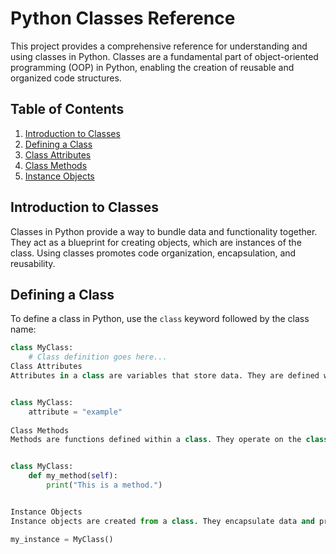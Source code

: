 # Python Classes Reference

This project provides a comprehensive reference for understanding and using classes in Python. Classes are a fundamental part of object-oriented programming (OOP) in Python, enabling the creation of reusable and organized code structures.

## Table of Contents

1. [Introduction to Classes](#introduction-to-classes)
2. [Defining a Class](#defining-a-class)
3. [Class Attributes](#class-attributes)
4. [Class Methods](#class-methods)
5. [Instance Objects](#instance-objects)


## Introduction to Classes

Classes in Python provide a way to bundle data and functionality together. They act as a blueprint for creating objects, which are instances of the class. Using classes promotes code organization, encapsulation, and reusability.

## Defining a Class

To define a class in Python, use the `class` keyword followed by the class name:

```python
class MyClass:
    # Class definition goes here...
Class Attributes
Attributes in a class are variables that store data. They are defined within the class but outside any methods.


class MyClass:
    attribute = "example"
    
Class Methods
Methods are functions defined within a class. They operate on the class and its instances. The first parameter of a method is always self, representing the instance calling the method.


class MyClass:
    def my_method(self):
        print("This is a method.")


Instance Objects
Instance objects are created from a class. They encapsulate data and provide a way to interact with the class methods.

my_instance = MyClass()